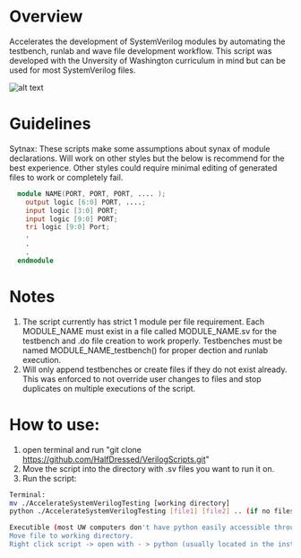 # Overview
Accelerates the development of SystemVerilog modules by automating the testbench, runlab and wave file development workflow. This script was developed with the Unversity of Washington curriculum in mind but can be used for most SystemVerilog files.

![alt text](https://i.imgur.com/ciBfiUf.png)

# Guidelines
Sytnax: These scripts make some assumptions about synax of module declarations. Will work on other styles but the below is recommend for the best experience. Other styles could require minimal editing of generated files to work or completely fail. 

```verilog
  module NAME(PORT, PORT, PORT, .... ); 
    output logic [6:0] PORT, ....;
    input logic [3:0] PORT;
    input logic [9:0] PORT;
    tri logic [9:0] Port;
    .
    .
    .
  endmodule 
```

# Notes
1. The script currently has strict 1 module per file requirement. Each MODULE_NAME must exist in a file called MODULE_NAME.sv for the testbench and .do file creation to work properly. Testbenches must be named MODULE_NAME_testbench() for proper dection and runlab execution.
2. Will only append testbenches or create files if they do not exist already. This was enforced to not override user changes to files and stop duplicates on multiple executions of the script.  

# How to use:
1. open terminal and run "git clone https://github.com/HalfDressed/VerilogScripts.git"
2. Move the script into the directory with .sv files you want to run it on.
3. Run the script:

```sh
Terminal:
mv ./AccelerateSystemVerilogTesting [working directory]
python ./AccelerateSystemVerilogTesting [file1] [file2] .. (if no files listed runs *.sv files)
```
  
```sh
Executible (most UW computers don't have python easily accessible through terminal):
Move file to working directory.
Right click script -> open with - > python (usually located in the install directory of Spyder at C:\ProgramData\Anaconda3\python.exe)
```
